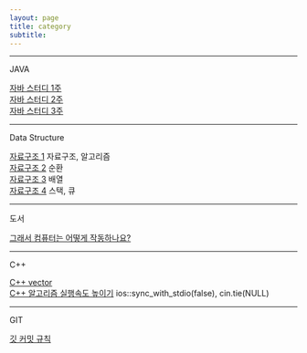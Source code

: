 ```yaml
---
layout: page
title: category
subtitle:
---
```


------  

JAVA  


[자바 스터디 1주](_posts/2020-12-25-java-study-1.md)  
[자바 스터디 2주](_posts/2020-12-30-java-study-2.md)  
[자바 스터디 3주](_posts/2021-01-02-java-study-3.md)  

------  

Data Structure  


[자료구조 1](_posts/2020-12-25-data-structure-1.md)  자료구조, 알고리즘  
[자료구조 2](_posts/2020-12-26-data-structure-2.md)  순환  
[자료구조 3](_posts/2020-12-27-data-structure-3.md)  배열  
[자료구조 4](_posts/2021-01-01-data-structure-4.md)  스택, 큐  

------

도서

[그래서 컴퓨터는 어떻게 작동하나요?](_posts/2021-01-08-but-how-do-it-know.md)  

------

C++  


[C++ vector](_posts/2021-01-06-c++-vertor-1.md)  
[C++ 알고리즘 실행속도 높이기](_posts/2021-01-12-c++-speed-up.md) ios::sync_with_stdio(false), cin.tie(NULL)  

------

GIT  


[깃 커밋 규칙](_posts/2020-12-28-git.md)  

